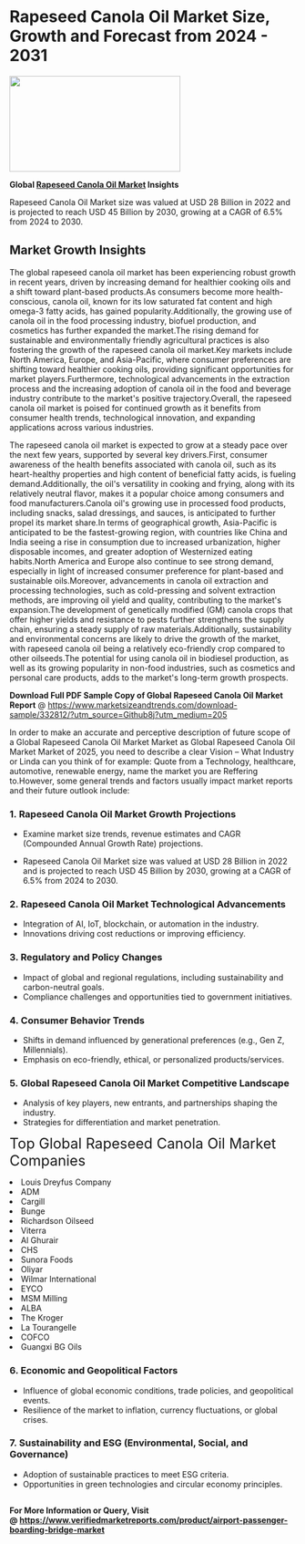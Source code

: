 <H1>Rapeseed Canola Oil Market Size, Growth and Forecast from 2024 - 2031</H1><img class="aligncenter size-medium wp-image-584254" src="https://thirdeyenews.in/wp-content/uploads/2024/09/Global-Market-Research-300x168.jpeg" alt="" width="300" height="168" /><p><strong>Global&nbsp;<a href="https://www.marketsizeandtrends.com/download-sample/332812/?utm_source=Github8j?utm_medium=205">Rapeseed Canola Oil Market</a> Insights</strong></p><p>Rapeseed Canola Oil Market size was valued at USD 28 Billion in 2022 and is projected to reach USD 45 Billion by 2030, growing at a CAGR of 6.5% from 2024 to 2030.</p><p><h2>Market Growth Insights</h2> <p>The global rapeseed canola oil market has been experiencing robust growth in recent years, driven by increasing demand for healthier cooking oils and a shift toward plant-based products.As consumers become more health-conscious, canola oil, known for its low saturated fat content and high omega-3 fatty acids, has gained popularity.Additionally, the growing use of canola oil in the food processing industry, biofuel production, and cosmetics has further expanded the market.The rising demand for sustainable and environmentally friendly agricultural practices is also fostering the growth of the rapeseed canola oil market.Key markets include North America, Europe, and Asia-Pacific, where consumer preferences are shifting toward healthier cooking oils, providing significant opportunities for market players.Furthermore, technological advancements in the extraction process and the increasing adoption of canola oil in the food and beverage industry contribute to the market's positive trajectory.Overall, the rapeseed canola oil market is poised for continued growth as it benefits from consumer health trends, technological innovation, and expanding applications across various industries.</p> <p>The rapeseed canola oil market is expected to grow at a steady pace over the next few years, supported by several key drivers.First, consumer awareness of the health benefits associated with canola oil, such as its heart-healthy properties and high content of beneficial fatty acids, is fueling demand.Additionally, the oil's versatility in cooking and frying, along with its relatively neutral flavor, makes it a popular choice among consumers and food manufacturers.Canola oil's growing use in processed food products, including snacks, salad dressings, and sauces, is anticipated to further propel its market share.In terms of geographical growth, Asia-Pacific is anticipated to be the fastest-growing region, with countries like China and India seeing a rise in consumption due to increased urbanization, higher disposable incomes, and greater adoption of Westernized eating habits.North America and Europe also continue to see strong demand, especially in light of increased consumer preference for plant-based and sustainable oils.Moreover, advancements in canola oil extraction and processing technologies, such as cold-pressing and solvent extraction methods, are improving oil yield and quality, contributing to the market's expansion.The development of genetically modified (GM) canola crops that offer higher yields and resistance to pests further strengthens the supply chain, ensuring a steady supply of raw materials.Additionally, sustainability and environmental concerns are likely to drive the growth of the market, with rapeseed canola oil being a relatively eco-friendly crop compared to other oilseeds.The potential for using canola oil in biodiesel production, as well as its growing popularity in non-food industries, such as cosmetics and personal care products, adds to the market's long-term growth prospects.</p> <p><span class=""><strong>Download Full PDF Sample Copy of Global Rapeseed Canola Oil Market Report</strong> @ <a href="https://www.marketsizeandtrends.com/download-sample/332812/?utm_source=Github8j?utm_medium=205" target="_blank">https://www.marketsizeandtrends.com/download-sample/332812/?utm_source=Github8j?utm_medium=205</a></span></p><p>In order to make an accurate and perceptive description of future scope of a Global&nbsp;Rapeseed Canola Oil Market Market as Global&nbsp;Rapeseed Canola Oil Market Market of 2025, you need to describe a clear Vision &ndash; What Industry or Linda can you think of for example: Quote from a Technology, healthcare, automotive, renewable energy, name the market you are Reffering to.However, some general trends and factors usually impact market reports and their future outlook include:</p><h3>1.&nbsp;<strong>Rapeseed Canola Oil Market Growth Projections</strong></h3><ul><li>Examine market size trends, revenue estimates and CAGR (Compounded Annual Growth Rate) projections.</li><li><p>Rapeseed Canola Oil Market size was valued at USD 28 Billion in 2022 and is projected to reach USD 45 Billion by 2030, growing at a CAGR of 6.5% from 2024 to 2030.</p></li></ul><h3>2.&nbsp;<strong>Rapeseed Canola Oil Market Technological Advancements</strong></h3><ul><li>Integration of AI, IoT, blockchain, or automation in the industry.</li><li>Innovations driving cost reductions or improving efficiency.</li></ul><h3>3.&nbsp;<strong>Regulatory and Policy Changes</strong></h3><ul><li>Impact of global and regional regulations, including sustainability and carbon-neutral goals.</li><li>Compliance challenges and opportunities tied to government initiatives.</li></ul><h3>4.&nbsp;<strong>Consumer Behavior Trends</strong></h3><ul><li>Shifts in demand influenced by generational preferences (e.g., Gen Z, Millennials).</li><li>Emphasis on eco-friendly, ethical, or personalized products/services.</li></ul><h3>5.&nbsp;<strong>Global Rapeseed Canola Oil Market Competitive Landscape</strong></h3><ul><li>Analysis of key players, new entrants, and partnerships shaping the industry.</li><li>Strategies for differentiation and market penetration.</li></ul><p data-pm-slice="1 1 []"><span style="color: inherit; font-family: inherit; font-size: 25px;">Top Global Rapeseed Canola Oil Market Companies</span></p><div class="" data-test-id=""><p><li>Louis Dreyfus Company</li><li> ADM</li><li> Cargill</li><li> Bunge</li><li> Richardson Oilseed</li><li> Viterra</li><li> Al Ghurair</li><li> CHS</li><li> Sunora Foods</li><li> Oliyar</li><li> Wilmar International</li><li> EYCO</li><li> MSM Milling</li><li> ALBA</li><li> The Kroger</li><li> La Tourangelle</li><li> COFCO</li><li> Guangxi BG Oils</li></p></div><h3>6.&nbsp;<strong>Economic and Geopolitical Factors</strong></h3><ul><li>Influence of global economic conditions, trade policies, and geopolitical events.</li><li>Resilience of the market to inflation, currency fluctuations, or global crises.</li></ul><h3>7.&nbsp;<strong>Sustainability and ESG (Environmental, Social, and Governance)</strong></h3><ul><li>Adoption of sustainable practices to meet ESG criteria.</li><li>Opportunities in green technologies and circular economy principles.</li></ul><h2><strong style="font-size: 14px;">For More Information or Query, Visit @&nbsp;</strong><a style="background-color: #ffffff; font-size: 14px;" href="https://www.marketsizeandtrends.com/report/rapeseed-canola-oil-market/" target="_blank">https://www.verifiedmarketreports.com/product/airport-passenger-boarding-bridge-market</a></h2>